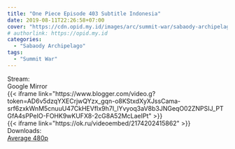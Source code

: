 ```yaml
---
title: "One Piece Episode 403 Subtitle Indonesia"
date: 2019-08-11T22:26:58+07:00
cover: "https://cdn.opid.my.id/images/arc/summit-war/sabaody-archipelago.webp" # Optional, cover
# authorlink: https://opid.my.id
categories:
  - "Sabaody Archipelago"
tags:
  - "Summit War"
---
```

<div class="ui menu violet borderless inverted">
  <div class="header item active">
        Stream:
    </div>
  <a class="active item" data-tab="google">
    <i class="google drive icon"></i> Google
  </a>
  <a class="item nounderline" data-tab="mirror">
    <i class="odnoklassniki icon"></i> Mirror
  </a>
</div>
<div class="ui bottom attached tab segment active" style="border:0 !important;" data-tab="google">
{{< iframe link="https://www.blogger.com/video.g?token=AD6v5dzqYXECrjwQYzx_gqn-o8KStxdXyXJssCama-srf6zxkWnM5cnuuU47CkHEVfIx9h7I_lYvyoq3aV8b3JNGeqO02ZNPSIJ_PTGfA4sPPeIO-FOHK9wKUFX8-2cG8A52McLaeIPt" >}}
</div>
<div class="ui bottom attached tab segment" style="border:0 !important;" data-tab="mirror">
{{< iframe link="https://ok.ru/videoembed/2174202415862" >}}
</div>
<div class="ui menu violet borderless inverted">
  <div class="header item active">
        Downloads:
    </div>
  <a class="item nounderline" href="https://ouo.io/JEcEm5d" target="_blank" rel="dofollow"><i class="google drive icon"></i>
    Average 480p</a>
</div>
